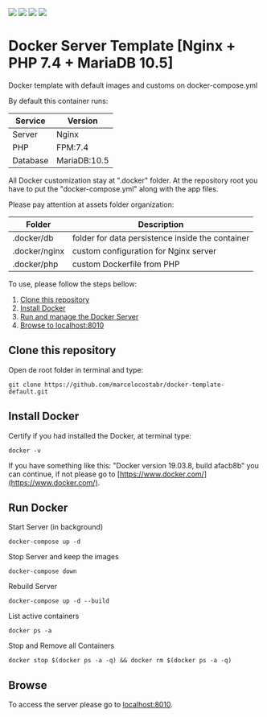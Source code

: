 ![](https://img.shields.io/github/issues/marcelocostabr/docker-template-default)
![](https://img.shields.io/github/forks/marcelocostabr/docker-template-default)
![](https://img.shields.io/github/stars/marcelocostabr/docker-template-default)
![](https://img.shields.io/github/license/marcelocostabr/docker-template-default)

# Docker Server Template [Nginx + PHP 7.4 + MariaDB 10.5]

Docker template with default images and customs on docker-compose.yml

By default this container runs:

| Service  | Version      |
|----------|--------------|
| Server   | Nginx        |
| PHP      | FPM:7.4      |
| Database | MariaDB:10.5 |

All Docker customization stay at ".docker" folder. At the repository root you have to put the "docker-compose.yml" along with the app files.

Please pay attention at assets folder organization:

| Folder        | Description        |
|---------------|--------------------|
| .docker/db    | folder for data persistence inside the container |
| .docker/nginx | custom configuration for Nginx server |
| .docker/php   | custom Dockerfile from PHP |

To use, please follow the steps bellow:

1) [Clone this repository](#clone-this-repository)
2) [Install Docker](#install-docker)
3) [Run and manage the Docker Server](#run-docker)
4) [Browse to localhost:8010](#browse)

## Clone this repository

Open de root folder in terminal and type:

```
git clone https://github.com/marcelocostabr/docker-template-default.git
```

## Install Docker

Certify if you had installed the Docker, at terminal type:

```
docker -v
```

If you have something like this: "Docker version 19.03.8, build afacb8b" you can continue, if not please go to [https://www.docker.com/](https://www.docker.com/).

## Run Docker

Start Server (in background)

```
docker-compose up -d
```

Stop Server and keep the images

```
docker-compose down
```

Rebuild Server

```
docker-compose up -d --build
```

List active containers

```
docker ps -a
```

Stop and Remove all Containers

```
docker stop $(docker ps -a -q) && docker rm $(docker ps -a -q)
```

## Browse

To access the server please go to [localhost:8010](localhost:8010).
